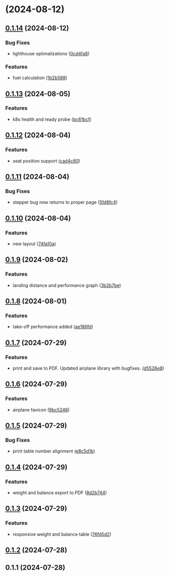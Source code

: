 # [](https://github.com/michaelvlaar/acm-weight-and-balance-rs/compare/v0.1.14...v) (2024-08-12)



## [0.1.14](https://github.com/michaelvlaar/acm-weight-and-balance-rs/compare/v0.1.13...v0.1.14) (2024-08-12)


### Bug Fixes

* lighthouse optimalizations ([0cd4fa8](https://github.com/michaelvlaar/acm-weight-and-balance-rs/commit/0cd4fa8b2f93121a003bfbec1234c1e616a63e8b))


### Features

* fuel calculation ([1b2b588](https://github.com/michaelvlaar/acm-weight-and-balance-rs/commit/1b2b588dd447234eafe332f3f396b971180fa3db))



## [0.1.13](https://github.com/michaelvlaar/acm-weight-and-balance-rs/compare/v0.1.12...v0.1.13) (2024-08-05)


### Features

* k8s health and ready probe ([bc61bcf](https://github.com/michaelvlaar/acm-weight-and-balance-rs/commit/bc61bcf8de9d00fdadb85d3cb659ed132de06b8e))



## [0.1.12](https://github.com/michaelvlaar/acm-weight-and-balance-rs/compare/v0.1.11...v0.1.12) (2024-08-04)


### Features

* seat position support ([cad4c80](https://github.com/michaelvlaar/acm-weight-and-balance-rs/commit/cad4c8035ca76c62c247058a7f279de4513a0f4f))



## [0.1.11](https://github.com/michaelvlaar/acm-weight-and-balance-rs/compare/v0.1.10...v0.1.11) (2024-08-04)


### Bug Fixes

* stepper bug now returns to proper page ([5fd8fc4](https://github.com/michaelvlaar/acm-weight-and-balance-rs/commit/5fd8fc4a5c53674779f51e1ae863d3e85316174b))



## [0.1.10](https://github.com/michaelvlaar/acm-weight-and-balance-rs/compare/v0.1.9...v0.1.10) (2024-08-04)


### Features

* new layout ([74fa10a](https://github.com/michaelvlaar/acm-weight-and-balance-rs/commit/74fa10aadc3c6e632ff74dfaaa3c3ac3d98953c8))



## [0.1.9](https://github.com/michaelvlaar/acm-weight-and-balance-rs/compare/v0.1.8...v0.1.9) (2024-08-02)


### Features

* landing distance and performance graph ([3b2b7be](https://github.com/michaelvlaar/acm-weight-and-balance-rs/commit/3b2b7be8aaf1665b168635851e8b88d6da7d5deb))



## [0.1.8](https://github.com/michaelvlaar/acm-weight-and-balance-rs/compare/v0.1.7...v0.1.8) (2024-08-01)


### Features

* take-off performance added ([ae186fd](https://github.com/michaelvlaar/acm-weight-and-balance-rs/commit/ae186fdfb2e63d30a27411e29416a342f5c839cd))



## [0.1.7](https://github.com/michaelvlaar/acm-weight-and-balance-rs/compare/v0.1.6...v0.1.7) (2024-07-29)


### Features

* print and save to PDF. Updated airplane library with bugfixes. ([d5526e8](https://github.com/michaelvlaar/acm-weight-and-balance-rs/commit/d5526e814a1e0e40fbb031013a0d8492b6113292))



## [0.1.6](https://github.com/michaelvlaar/acm-weight-and-balance-rs/compare/v0.1.5...v0.1.6) (2024-07-29)


### Features

* airplane favicon ([9bc5246](https://github.com/michaelvlaar/acm-weight-and-balance-rs/commit/9bc52463e0f8d1be3f9fed141ceb6dcaf0a2d1be))



## [0.1.5](https://github.com/michaelvlaar/acm-weight-and-balance-rs/compare/v0.1.4...v0.1.5) (2024-07-29)


### Bug Fixes

* print table number alignment ([e8c5d1b](https://github.com/michaelvlaar/acm-weight-and-balance-rs/commit/e8c5d1b6eb5bb6e3fa36d572e9b4a726a9c6268d))



## [0.1.4](https://github.com/michaelvlaar/acm-weight-and-balance-rs/compare/v0.1.3...v0.1.4) (2024-07-29)


### Features

* weight and balance export to PDF ([8d2b744](https://github.com/michaelvlaar/acm-weight-and-balance-rs/commit/8d2b74464d5e9b996dddf2316c6d61d03cf800dd))



## [0.1.3](https://github.com/michaelvlaar/acm-weight-and-balance-rs/compare/v0.1.2...v0.1.3) (2024-07-29)


### Features

* responsive weight and balance table ([76fd5d2](https://github.com/michaelvlaar/acm-weight-and-balance-rs/commit/76fd5d297732f9df5d7fc7b87f56904a2874b3a5))



## [0.1.2](https://github.com/michaelvlaar/acm-weight-and-balance-rs/compare/v0.1.1...v0.1.2) (2024-07-28)



## 0.1.1 (2024-07-28)



